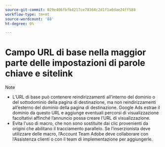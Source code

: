 ```yaml
---
source-git-commit: 029e406fbfb4217ce78364c2d1f1a6dae24ff588
workflow-type: tm+mt
source-wordcount: '88'
ht-degree: 0%

---
```

# Campo URL di base nella maggior parte delle impostazioni di parole chiave e sitelink

<!-- GGL expanded text ad, keyword, placement -->

>[!NOTE]
>
>* L’URL di base può contenere reindirizzamenti all’interno del dominio o del sottodominio della pagina di destinazione, ma non reindirizzamenti all’esterno del dominio della pagina di destinazione. Google Ads estrae il dominio da questo URL e aggiunge eventuali percorsi di visualizzazione facoltativi affinché l’annuncio possa creare l’URL di visualizzazione.
>* Evita l&#39;uso di macro, che non sono sostituite dai clic provenienti da origini che abilitano il tracciamento parallelo. Se l’inserzionista deve utilizzare delle macro, l’Account Team Adobe deve collaborare con l’Assistenza clienti o con il team di implementazione per aggiungerle.

